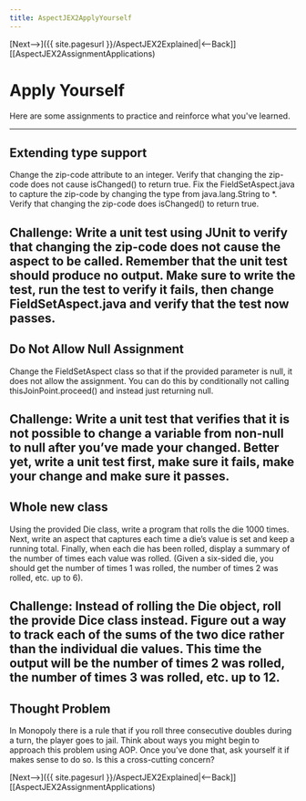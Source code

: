 ```yaml
---
title: AspectJEX2ApplyYourself
---
```

[Next-->]({{ site.pagesurl }}/AspectJEX2Explained|<--Back]] [[AspectJEX2AssignmentApplications)

# Apply Yourself
Here are some assignments to practice and reinforce what you've learned.

----
## Extending type support
Change the zip-code attribute to an integer. Verify that changing the zip-code does not cause isChanged() to return true. Fix the FieldSetAspect.java to capture the zip-code by changing the type from java.lang.String to *. Verify that changing the zip-code does isChanged() to return true.

**Challenge:** Write a unit test using JUnit to verify that changing the zip-code does not cause the aspect to be called. Remember that the unit test should produce no output. Make sure to write the test, run the test to verify it fails, then change FieldSetAspect.java and verify that the test now passes.
----
## Do Not Allow Null Assignment
Change the FieldSetAspect class so that if the provided parameter is null, it does not allow the assignment. You can do this by conditionally not calling thisJoinPoint.proceed() and instead just returning null.

**Challenge:** Write a unit test that verifies that it is not possible to change a variable from non-null to null after you’ve made your changed. Better yet, write a unit test first, make sure it fails, make your change and make sure it passes.
----
## Whole new class
Using the provided Die class, write a program that rolls the die 1000 times. Next, write an aspect that captures each time a die’s value is set and keep a running total. Finally, when each die has been rolled, display a summary of the number of times each value was rolled. (Given a six-sided die, you should get the number of times 1 was rolled, the number of times 2 was rolled, etc. up to 6).

**Challenge:** Instead of rolling the Die object, roll the provide Dice class instead. Figure out a way to track each of the sums of the two dice rather than the individual die values. This time the output will be the number of times 2 was rolled, the number of times 3 was rolled, etc. up to 12.
----
## Thought Problem
In Monopoly there is a rule that if you roll three consecutive doubles during a turn, the player goes to jail. Think about ways you might begin to approach this problem using AOP. Once you’ve done that, ask yourself it if makes sense to do so. Is this a cross-cutting concern?

[Next-->]({{ site.pagesurl }}/AspectJEX2Explained|<--Back]] [[AspectJEX2AssignmentApplications)